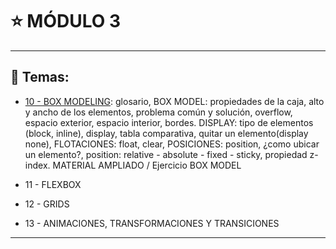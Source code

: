 # :star: MÓDULO 3

---

## :book: Temas:

- [10 - BOX MODELING](https://github.com/eugenia1984/frontend-syloper/new/main/teoria/modulo3/box_modeling.md): glosario, BOX MODEL: propiedades de la caja,  alto y ancho de los elementos, problema común y solución, overflow, espacio exterior, espacio interior, bordes. DISPLAY: tipo de elementos (block, inline), display, tabla comparativa, quitar un elemento(display none), FLOTACIONES: float, clear, POSICIONES:  position, ¿como ubicar un elemento?, position: relative - absolute - fixed - sticky, propiedad z-index. MATERIAL AMPLIADO / Ejercicio BOX MODEL

- 11 - FLEXBOX

- 12 - GRIDS 

- 13 - ANIMACIONES, TRANSFORMACIONES Y TRANSICIONES

---

